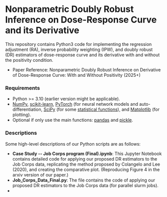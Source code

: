 # Nonparametric Doubly Robust Inference on Dose-Response Curve and its Derivative
This repository contains Python3 code for implementing the regression adjustment (RA), inverse probability weighting (IPW), and doubly robust (DR) estimators of dose-response curve and its derivative with and without the positivity condition.

- Paper Reference: Nonparametric Doubly Robust Inference on Derivative of Dose-Response Curve: With and Without Positivity (2025+)

### Requirements

- Python >= 3.10 (earlier version might be applicable).
- [NumPy](http://www.numpy.org/), [scikit-learn](https://scikit-learn.org/stable/), [PyTorch](https://pytorch.org/) (for neural network models and auto-differentiation, [SciPy](https://www.scipy.org/) (for some [statistical functions](https://docs.scipy.org/doc/scipy/reference/stats.html)), and [Matplotlib](https://matplotlib.org/) (for plotting).
- Optional if only use the main functions: [pandas](https://pandas.pydata.org/) and [pickle](https://docs.python.org/3/library/pickle.html).

### Descriptions

Some high-level descriptions of our Python scripts are as follows:

- **Case Study -- Job Corps program (Final).ipynb**: This Jupyter Notebook contains detailed code for applying our proposed DR estimators to the Job Corps data, replicating the method proposed by Colangelo and Lee (2020), and creating the comparative plot. (Reproducing Figure 4 in the arxiv version of our paper.)
- **Job_Corps_Data_Final.py**: The file contains the code of applying our proposed DR estimators to the Job Corps data (for parallel slurm jobs).
- 
